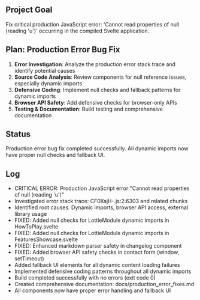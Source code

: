 ## Project Goal
Fix critical production JavaScript error: 'Cannot read properties of null (reading 'u')' occurring in the compiled Svelte application.

## Plan: Production Error Bug Fix
1. **Error Investigation**: Analyze the production error stack trace and identify potential causes
2. **Source Code Analysis**: Review components for null reference issues, especially dynamic imports
3. **Defensive Coding**: Implement null checks and fallback patterns for dynamic imports
4. **Browser API Safety**: Add defensive checks for browser-only APIs
5. **Testing & Documentation**: Build testing and comprehensive documentation

## Status
Production error bug fix completed successfully. All dynamic imports now have proper null checks and fallback UI.

## Log
- CRITICAL ERROR: Production JavaScript error "Cannot read properties of null (reading 'u')"
- Investigated error stack trace: CF0XajH-.js:2:6303 and related chunks
- Identified root causes: Dynamic imports, browser API access, external library usage
- FIXED: Added null checks for LottieModule dynamic imports in HowToPlay.svelte
- FIXED: Added null checks for LottieModule dynamic imports in FeaturesShowcase.svelte  
- FIXED: Enhanced markdown parser safety in changelog component
- FIXED: Added browser API safety checks in contact form (window, setTimeout)
- Added fallback UI elements for all dynamic content loading failures
- Implemented defensive coding patterns throughout all dynamic imports
- Build completed successfully with no errors (exit code 0)
- Created comprehensive documentation: docs/production_error_fixes.md
- All components now have proper error handling and fallback UI